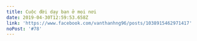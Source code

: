 ```yaml
---
title: Cuộc đời dạy bạn ở mọi nơi
date: 2019-04-30T12:59:53.658Z
link: 'https://www.facebook.com/vanthanhng96/posts/1038915462971417'
noPost: '#78'
---
```


